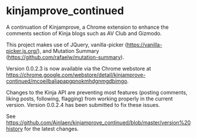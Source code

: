 # kinjamprove_continued
A continuation of Kinjamprove, a Chrome extension to enhance the comments section of Kinja blogs such as AV Club and Gizmodo.

This project makes use of JQuery, vanilla-picker (https://vanilla-picker.js.org/), and Mutation Summary (https://github.com/rafaelw/mutation-summary).

Version 0.0.2.3 is now available via the Chrome webstore at https://chrome.google.com/webstore/detail/kinjamprove-continued/mcoeilbaljapapgpnokmhdgnmgdbimgo.

Changes to the Kinja API are preventing most features (posting comments, liking posts, following, flagging) from working properly in the current version. Version 0.0.2.4 has been submitted to fix these issues.

See https://github.com/Ainlaen/kinjamprove_continued/blob/master/version%20history for the latest changes.
